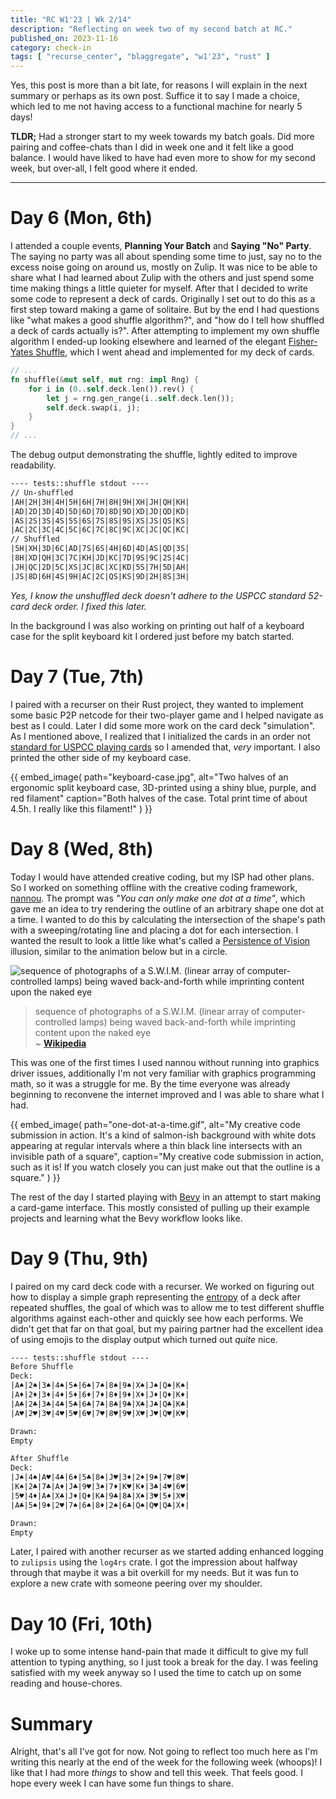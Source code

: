 ```yaml
---
title: "RC W1'23 | Wk 2/14"
description: "Reflecting on week two of my second batch at RC."
published_on: 2023-11-16
category: check-in
tags: [ "recurse_center", "blaggregate", "w1'23", "rust" ]
---
```


Yes, this post is more than a bit late, for reasons I will explain in the next summary or perhaps as its own post. Suffice it to say I made a choice, which led to me not having access to a functional machine for nearly 5 days!

**TLDR;** 
Had a stronger start to my week towards my batch goals. Did more pairing and coffee-chats than I did in week one and it felt like a good balance. I would have liked to have had even more to show for my second week, but over-all, I felt good where it ended.

---

# Day 6 (Mon, 6th)
I attended a couple events, **Planning Your Batch** and **Saying "No" Party**. The saying no party was all about spending some time to just, say no to the excess noise going on around us, mostly on Zulip. It was nice to be able to share what I had learned about Zulip with the others and just spend some time making things a little quieter for myself. After that I decided to write some code to represent a deck of cards. Originally I set out to do this as a first step toward making a game of solitaire. But by the end I had questions like "what makes a good shuffle algorithm?", and "how do I tell how shuffled a deck of cards actually is?". After attempting to implement my own shuffle algorithm I ended-up looking elsewhere and learned of the elegant [Fisher-Yates Shuffle](https://en.wikipedia.org/wiki/Fisher%E2%80%93Yates_shuffle), which I went ahead and implemented for my deck of cards.

```rs
// ...
fn shuffle(&mut self, mut rng: impl Rng) {
    for i in (0..self.deck.len()).rev() {
        let j = rng.gen_range(i..self.deck.len());
        self.deck.swap(i, j);
    }
}
// ...
```

The debug output demonstrating the shuffle, lightly edited to improve readability.
```txt
---- tests::shuffle stdout ----
// Un-shuffled
|AH|2H|3H|4H|5H|6H|7H|8H|9H|XH|JH|QH|KH|
|AD|2D|3D|4D|5D|6D|7D|8D|9D|XD|JD|QD|KD|
|AS|2S|3S|4S|5S|6S|7S|8S|9S|XS|JS|QS|KS|
|AC|2C|3C|4C|5C|6C|7C|8C|9C|XC|JC|QC|KC|
// Shuffled
|5H|XH|3D|6C|AD|7S|6S|4H|6D|4D|AS|QD|3S|
|8H|XD|QH|3C|7C|KH|JD|KC|7D|9S|9C|2S|4C|
|JH|QC|2D|5C|XS|JC|8C|XC|KD|5S|7H|5D|AH|
|JS|8D|6H|4S|9H|AC|2C|QS|KS|9D|2H|8S|3H|
```

*Yes, I know the unshuffled deck doesn't adhere to the USPCC standard 52-card deck order. I fixed this later.*

In the background I was also working on printing out half of a keyboard case for the split keyboard kit I ordered just before my batch started.

# Day 7 (Tue, 7th)

I paired with a recurser on their Rust project, they wanted to implement some basic P2P netcode for their two-player game and I helped navigate as best as I could. Later I did some more work on the card deck "simulation". As I mentioned above, I realized that I initialized the cards in an order not [standard for USPCC playing cards](https://ambitiouswithcards.com/new-deck-order/) so I amended that, *very* important. I also printed the other side of my keyboard case.

{{ embed_image(
    path="keyboard-case.jpg",
    alt="Two halves of an ergonomic split keyboard case, 3D-printed using a shiny blue, purple, and red filament"
    caption="Both halves of the case. Total print time of about 4.5h. I really like this filament!"
) }}

# Day 8 (Wed, 8th)

Today I would have attended creative coding, but my ISP had other plans. So I worked on something offline with the creative coding framework, [nannou](https://nannou.cc/). The prompt was *"You can only make one dot at a time"*, which gave me an idea to try rendering the outline of an arbitrary shape one dot at a time. I wanted to do this by calculating the intersection of the shape's path with a sweeping/rotating line and placing a dot for each intersection. I wanted the result to look a little like what's called a [Persistence of Vision](https://en.wikipedia.org/wiki/Persistence_of_vision) illusion, similar to the animation below but in a circle.

![sequence of photographs of a S.W.I.M. (linear array of computer-controlled lamps) being waved back-and-forth while imprinting content upon the naked eye](https://upload.wikimedia.org/wikipedia/commons/3/38/SittingWaveTwoCycles.gif)

> sequence of photographs of a S.W.I.M. (linear array of computer-controlled lamps) being waved back-and-forth while imprinting content upon the naked eye \
> ~ **[Wikipedia](https://en.wikipedia.org/wiki/Persistence_of_vision)** 

This was one of the first times I used nannou without running into graphics driver issues, additionally I'm not very familiar with graphics programming math, so it was a struggle for me. By the time everyone was already beginning to reconvene the internet improved and I was able to share what I had.

{{ embed_image(
    path="one-dot-at-a-time.gif", 
    alt="My creative code submission in action. It's a kind of salmon-ish background with white dots appearing at regular intervals where a thin black line intersects with an invisible path of a square", 
    caption="My creative code submission in action, such as it is! If you watch closely you can just make out that the outline is a square."
) }}
    
The rest of the day I started playing with [Bevy](https://bevyengine.org/) in an attempt to start making a card-game interface. This mostly consisted of pulling up their example projects and learning what the Bevy workflow looks like.

# Day 9 (Thu, 9th)

I paired on my card deck code with a recurser. We worked on figuring out how to display a simple graph representing the [entropy](https://en.wikipedia.org/wiki/Entropy_(information_theory)) of a deck after repeated shuffles, the goal of which was to allow me to test different shuffle algorithms against each-other and quickly see how each performs. We didn't get that far on that goal, but my pairing partner had the excellent idea of using emojis to the display output which turned out *quite* nice.

```txt
---- tests::shuffle stdout ----
Before Shuffle
Deck:
|A♠️|2♠️|3♠️|4♠️|5♠️|6♠️|7♠️|8♠️|9♠️|X♠️|J♠️|Q♠️|K♠️|
|A♦️|2♦️|3♦️|4♦️|5♦️|6♦️|7♦️|8♦️|9♦️|X♦️|J♦️|Q♦️|K♦️|
|A♣️|2♣️|3♣️|4♣️|5♣️|6♣️|7♣️|8♣️|9♣️|X♣️|J♣️|Q♣️|K♣️|
|A♥️|2♥️|3♥️|4♥️|5♥️|6♥️|7♥️|8♥️|9♥️|X♥️|J♥️|Q♥️|K♥️|

Drawn:
Empty

After Shuffle
Deck:
|J♠️|4♠️|A♥️|4♣️|6♦️|5♣️|8♠️|J♥️|3♦️|2♦️|9♠️|7♥️|8♥️|
|K♠️|2♣️|7♣️|A♦️|J♣️|9♥️|3♠️|7♦️|K♥️|K♦️|3♣️|4♥️|6♥️|
|5♥️|4♦️|A♠️|X♣️|J♦️|Q♦️|K♣️|9♣️|8♣️|X♠️|3♥️|5♦️|X♥️|
|A♣️|5♠️|9♦️|2♥️|7♠️|6♠️|8♦️|2♠️|6♣️|Q♠️|Q♥️|Q♣️|X♦️|

Drawn:
Empty
```

Later, I paired with another recurser as we started adding enhanced logging to `zulipsis` using the `log4rs` crate. I got the impression about halfway through that maybe it was a bit overkill for my needs. But it was fun to explore a new crate with someone peering over my shoulder.

# Day 10 (Fri, 10th)

I woke up to some intense hand-pain that made it difficult to give my full attention to typing anything, so I just took a break for the day. I was feeling satisfied with my week anyway so I used the time to catch up on some reading and house-chores.

# Summary

Alright, that's all I've got for now. Not going to reflect too much here as I'm writing this nearly at the end of the week for the following week (whoops)! I like that I had more *things* to show and tell this week. That feels good. I hope every week I can have some fun things to share.
